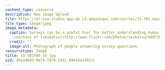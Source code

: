 ```yaml
---
content_type: resource
description: New image Upload
file: https://ol-ocw-studio-app-qa.s3.amazonaws.com/courses/15-301-managerial-psychology-fall-2006/d4e346d39674fd7014518941642d02cc_15-301f06-th.jpg
file_type: image/jpeg
image_metadata:
  caption: Surveys can be a useful tool for better understanding human behavior. (Image
    courtesy of [seikatsu](http://www.flickr.com/photos/seikatsu/489710558/) on Flickr.)
  credit: ''
  image-alt: Photograph of people answering survey questions.
resourcetype: Image
title: 15-301f06-th.jpg
uid: d4e346d3-9674-fd70-1451-8941642d02cc
---
```

